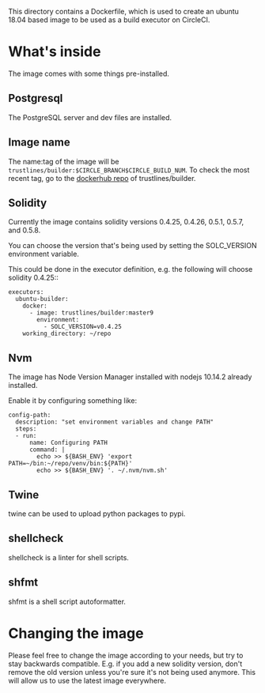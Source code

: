 This directory contains a Dockerfile, which is used to create an ubuntu 18.04
based image to be used as a build executor on CircleCI.

# What's inside

The image comes with some things pre-installed.

## Postgresql 

The PostgreSQL server and dev files are installed.

## Image name
The name:tag of the image will be `trustlines/builder:$CIRCLE_BRANCH$CIRCLE_BUILD_NUM`.
To check the most recent tag, go to the [dockerhub repo](https://hub.docker.com/r/trustlines/builder/tags) of trustlines/builder.


## Solidity
Currently the image contains solidity versions 0.4.25, 0.4.26, 0.5.1, 0.5.7, and 0.5.8.

You can choose the version that's being used by setting the SOLC_VERSION
environment variable.

This could be done in the executor definition, e.g. the following will choose
solidity 0.4.25::

    executors:
      ubuntu-builder:
        docker:
          - image: trustlines/builder:master9
            environment:
              - SOLC_VERSION=v0.4.25
        working_directory: ~/repo

## Nvm

The image has Node Version Manager installed with nodejs 10.14.2 already installed.

Enable it by configuring something like:

    config-path:
      description: "set environment variables and change PATH"
      steps:
      - run:
          name: Configuring PATH
          command: |
            echo >> ${BASH_ENV} 'export PATH=~/bin:~/repo/venv/bin:${PATH}'
            echo >> ${BASH_ENV} '. ~/.nvm/nvm.sh'
  
## Twine
twine can be used to upload python packages to pypi.

## shellcheck
shellcheck is a linter for shell scripts.

## shfmt
shfmt is a shell script autoformatter.

# Changing the image

Please feel free to change the image according to your needs, but try to stay
backwards compatible. E.g. if you add a new solidity version, don't remove the
old version unless you're sure it's not being used anymore. This will allow us
to use the latest image everywhere.
